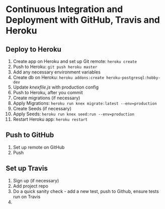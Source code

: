 # Continuous Integration and Deployment with GitHub, Travis and Heroku

## Deploy to Heroku

1. Create app on Heroku and set up Git remote: `heroku create`
1. Push to Heroku: `git push heroku master`
1. Add any necessary environment variables
1. Create db on Heroku: `heroku addons:create heroku-postgresql:hobby-dev`
1. Update *knexfile.js* with production config
1. Push to Heroku, after you commit
1. Create migrations (if necessary)
1. Apply Migrations: `heroku run knex migrate:latest --env=production`
1. Create Seeds (if necessary)
1. Apply Seeds: `heroku run knex seed:run --env=production`
1. Restart Heroku app: `heroku restart`

## Push to GitHub

1. Set up remote on GitHub
1. Push

## Set up Travis

1. Sign up (if necessary)
1. Add project repo
1. Do a quick sanity check - add a new test, push to Github, ensure tests run on Travis
1.
